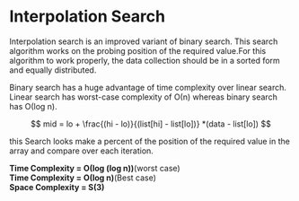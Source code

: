 # Interpolation Search

Interpolation search is an improved variant of binary search. This search algorithm works on the probing position of the required value.For this algorithm to work properly, the data collection should be in a sorted form and equally distributed.

Binary search has a huge advantage of time complexity over linear search.
Linear search has worst-case complexity of Ο(n) whereas binary search has Ο(log n).

$$ mid = lo + \frac{(hi - lo)}{(list[hi] - list[lo])} *(data - list[lo]) $$

this Search looks make a percent of the position of the required value in the array and compare over each iteration.

__Time Complexity = Ο(log (log n))__(worst case)  
__Time Complexity = Ο(log n)__(Best case)  
__Space Complexity = S(3)__
